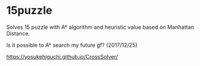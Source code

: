 # 15puzzle
Solves 15 puzzle with A* algorithm and heuristic value based on Manhattan Distance.

Is it possible to A* search my future gf? (2017/12/25)

https://yosukehiguchi.github.io/CrossSolver/